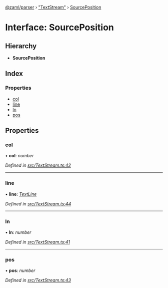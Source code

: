 [@zaml/parser](../README.md) › ["TextStream"](../modules/_textstream_.md) › [SourcePosition](_textstream_.sourceposition.md)

# Interface: SourcePosition

## Hierarchy

* **SourcePosition**

## Index

### Properties

* [col](_textstream_.sourceposition.md#col)
* [line](_textstream_.sourceposition.md#line)
* [ln](_textstream_.sourceposition.md#ln)
* [pos](_textstream_.sourceposition.md#pos)

## Properties

###  col

• **col**: *number*

*Defined in [src/TextStream.ts:42](https://github.com/nexushubs/zaml-lang/blob/ee5fea7/packages/zaml-parser/src/TextStream.ts#L42)*

___

###  line

• **line**: *[TextLine](../classes/_textline_.textline.md)*

*Defined in [src/TextStream.ts:44](https://github.com/nexushubs/zaml-lang/blob/ee5fea7/packages/zaml-parser/src/TextStream.ts#L44)*

___

###  ln

• **ln**: *number*

*Defined in [src/TextStream.ts:41](https://github.com/nexushubs/zaml-lang/blob/ee5fea7/packages/zaml-parser/src/TextStream.ts#L41)*

___

###  pos

• **pos**: *number*

*Defined in [src/TextStream.ts:43](https://github.com/nexushubs/zaml-lang/blob/ee5fea7/packages/zaml-parser/src/TextStream.ts#L43)*

